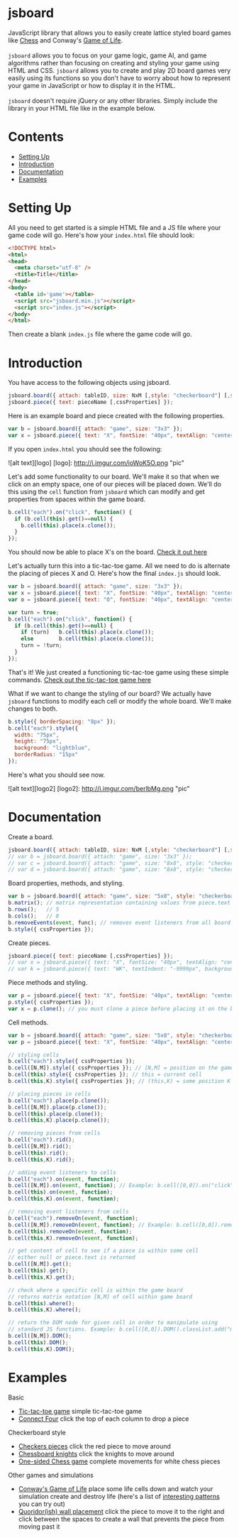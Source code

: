 # jsboard
JavaScript library that allows you to easily create lattice styled board games like [Chess](http://coderbyte.com/github/jsboard/demo/demo8.html) and Conway's [Game of Life](http://coderbyte.com/github/jsboard/demo/demo9.html).
<br><br>
`jsboard` allows you to focus on your game logic, game AI, and game algorithms rather than focusing on creating and styling your game using HTML and CSS. `jsboard` allows you to create and play 2D board games very easily using its functions so you don't have to worry about how to represent your game in JavaScript or how to display it in the HTML. 
<br><br>
`jsboard` doesn't require jQuery or any other libraries. Simply include the library in your HTML file like in the example below.

# Contents

* [Setting Up](#setting-up)
* [Introduction](#introduction)
* [Documentation](#documentation)
* [Examples](#examples)

# Setting Up
All you need to get started is a simple HTML file and a JS file where your game code will go. Here's how your `index.html` file should look:

```html
<!DOCTYPE html>
<html>
<head>
  <meta charset="utf-8" />
  <title>Title</title>
</head>
<body>
  <table id='game'></table>
  <script src="jsboard.min.js"></script>
  <script src="index.js"></script>
</body>
</html>
```
Then create a blank `index.js` file where the game code will go.

# Introduction

You have access to the following objects using jsboard.

```javascript
jsboard.board({ attach: tableID, size: NxM [,style: "checkerboard"] [,stylePattern: [color1, color2]] });
jsboard.piece({ text: pieceName [,cssProperties] });
```

Here is an example board and piece created with the following properties.

```javascript
var b = jsboard.board({ attach: "game", size: "3x3" });
var x = jsboard.piece({ text: "X", fontSize: "40px", textAlign: "center" });
```
If you open `index.html` you should see the following:

![alt text][logo]
[logo]: http://i.imgur.com/ioWoK5O.png "pic"

Let's add some functionality to our board. We'll make it so that when we click on an empty space, one of our pieces will be placed down. We'll do this using the `cell` function from `jsboard` which can modify and get properties from spaces within the game board.

```javascript
b.cell("each").on("click", function() {
  if (b.cell(this).get()==null) {
    b.cell(this).place(x.clone());
  }
});
```
You should now be able to place X's on the board. [Check it out here](http://coderbyte.com/github/jsboard/demo/demo1.html)

Let's actually turn this into a tic-tac-toe game. All we need to do is alternate the placing of pieces X and O. Here's how the final `index.js` should look.

```javascript
var b = jsboard.board({ attach: "game", size: "3x3" });
var x = jsboard.piece({ text: "X", fontSize: "40px", textAlign: "center" });
var o = jsboard.piece({ text: "O", fontSize: "40px", textAlign: "center"});

var turn = true;
b.cell("each").on("click", function() {
  if (b.cell(this).get()==null) {
    if (turn)   b.cell(this).place(x.clone());
    else        b.cell(this).place(o.clone()); 
    turn = !turn;
  }
});
```

That's it! We just created a functioning tic-tac-toe game using these simple commands. [Check out the tic-tac-toe game here](http://coderbyte.com/github/jsboard/demo/demo2.html)

What if we want to change the styling of our board? We actually have `jsboard` functions to modify each cell or modify the whole board. We'll make changes to both.

```javascript
b.style({ borderSpacing: "8px" });
b.cell("each").style({ 
  width: "75px", 
  height: "75px", 
  background: "lightblue", 
  borderRadius: "15px" 
});
```
Here's what you should see now.

![alt text][logo2]
[logo2]: http://i.imgur.com/berlbMg.png "pic"

# Documentation

Create a board.
```javascript
jsboard.board({ attach: tableID, size: NxM [,style: "checkerboard"] [,stylePattern: [color1, color2]] });
// var b = jsboard.board({ attach: "game", size: "3x3" }); 
// var c = jsboard.board({ attach: "game", size: "8x8", style: "checkerboard" }); 
// var d = jsboard.board({ attach: "game", size: "8x8", style: "checkerboard", stylePattern: ["blue","green"] }); 
```

Board properties, methods, and styling.
```javascript
var b = jsboard.board({ attach: "game", size: "5x8", style: "checkerboard" }); 
b.matrix(); // matrix representation containing values from piece.text or null
b.rows();   // 5
b.cols();   // 8
b.removeEvents(event, func); // removes event listeners from all board spaces (see chessknight example)
b.style({ cssProperties });
```

Create pieces.
```javascript
jsboard.piece({ text: pieceName [,cssProperties] });
// var x = jsboard.piece({ text: "X", fontSize: "40px", textAlign: "center" });
// var k = jsboard.piece({ text: "WK", textIndent: "-9999px", background: "url('images/white.png') no-repeat", width: "50px", height: "50px", margin: "0 auto" });
```
Piece methods and styling.
```javascript
var p = jsboard.piece({ text: "X", fontSize: "40px", textAlign: "center" });
p.style({ cssProperties });
var x = p.clone(); // you must clone a piece before placing it on the board because jsboard.piece only serves as a piece schema and clone() gets it ready for the DOM
```

Cell methods.
```javascript
var b = jsboard.board({ attach: "game", size: "5x8", style: "checkerboard" }); 
var p = jsboard.piece({ text: "X", fontSize: "40px", textAlign: "center" });

// styling cells
b.cell("each").style({ cssProperties });
b.cell([N,M]).style({ cssProperties }); // [N,M] = position on the game board using matrix notation
b.cell(this).style({ cssProperties }); // this = current cell 
b.cell(this,K).style({ cssProperties }); // (this,K) = some position K spaces from this cell. Example: b.cell(this,3) represents the cell 3 spaces to the right of this cell (see quoridorwalls example)

// placing pieces in cells
b.cell("each").place(p.clone());
b.cell([N,M]).place(p.clone());
b.cell(this).place(p.clone());
b.cell(this,K).place(p.clone());

// removing pieces from cells
b.cell("each").rid();
b.cell([N,M]).rid();
b.cell(this).rid();
b.cell(this,K).rid();

// adding event listeners to cells
b.cell("each").on(event, function); 
b.cell([N,M]).on(event, function); // Example: b.cell([0,0]).on("click", function() { alert("clicked!"); } );
b.cell(this).on(event, function);
b.cell(this,K).on(event, function);

// removing event listeners from cells
b.cell("each").removeOn(event, function); 
b.cell([N,M]).removeOn(event, function); // Example: b.cell([0,0]).removeOn("click", myFunc } ); 
b.cell(this).removeOn(event, function);
b.cell(this,K).removeOn(event, function);

// get content of cell to see if a piece is within some cell 
// either null or piece.text is returned
b.cell([N,M]).get();
b.cell(this).get();
b.cell(this,K).get();

// check where a specific cell is within the game board 
// returns matrix notation [N,M] of cell within game board
b.cell(this).where();
b.cell(this,K).where();

// return the DOM node for given cell in order to manipulate using
// standard JS functions. Example: b.cell([0,0]).DOM().classList.add("myclass"); 
b.cell([N,M]).DOM();
b.cell(this).DOM();
b.cell(this,K).DOM();
```
# Examples

Basic
* [Tic-tac-toe game](http://coderbyte.com/github/jsboard/demo/demo3.html) simple tic-tac-toe game
* [Connect Four](http://coderbyte.com/github/jsboard/demo/demo7.html) click the top of each column to drop a piece

Checkerboard style
* [Checkers pieces](http://coderbyte.com/github/jsboard/demo/demo4.html) click the red piece to move around
* [Chessboard knights](http://coderbyte.com/github/jsboard/demo/demo5.html) click the knights to move around
* [One-sided Chess game](http://coderbyte.com/github/jsboard/demo/demo8.html) complete movements for white chess pieces

Other games and simulations
* [Conway's Game of Life](http://coderbyte.com/github/jsboard/demo/demo9.html) place some life cells down and watch your simulation create and destroy life (here's a list of [interesting patterns](http://www.conwaylife.com/wiki/Category:Patterns) you can try out)
* [Quoridor(ish) wall placement](http://coderbyte.com/github/jsboard/demo/demo6.html) click the piece to move it to the right and click between the spaces to create a wall that prevents the piece from moving past it
